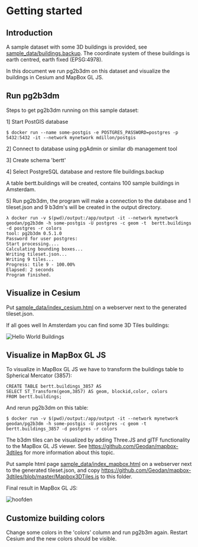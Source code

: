 # Getting started

## Introduction

A sample dataset with some 3D buildings is provided, see [sample_data/buildings.backup](sample_data/buildings.backup). The coordinate system of these buildings is earth centred, earth fixed (EPSG:4978). 

In this document we run pg2b3dm on this dataset and visualize the buildings in Cesium and MapBox GL JS.

## Run pg2b3dm

Steps to get pg2b3dm running on this sample dataset:

1] Start PostGIS database

```
$ docker run --name some-postgis -e POSTGRES_PASSWORD=postgres -p 5432:5432 -it --network mynetwork mdillon/postgis
```

2] Connect to database using pgAdmin or similar db management tool

3] Create schema 'bertt'

4] Select PostgreSQL database and restore file buildings.backup

A table bertt.buildings will be created, contains 100 sample buildings in Amsterdam.

5] Run pg2b3dm, the program will make a connection to the database and 1 tileset.json and 9 b3dm's will be created in the output directory.

```
λ docker run -v $(pwd)/output:/app/output -it --network mynetwork geodan/pg2b3dm -h some-postgis -U postgres -c geom -t  bertt.buildings -d postgres -r colors
tool: pg2b3dm 0.5.1.0
Password for user postgres:
Start processing....
Calculating bounding boxes...
Writing tileset.json...
Writing 9 tiles...
Progress: tile 9 - 100.00%
Elapsed: 2 seconds
Program finished.
```

## Visualize in Cesium

Put [sample_data/index_cesium.html](sample_data/index_cesium.html) on a webserver next to the generated tileset.json.

If all goes well In Amsterdam you can find some 3D Tiles buildings:

![Hello World Buildings](https://user-images.githubusercontent.com/538812/63441248-6517a200-c431-11e9-96c5-d1d38d2513a6.png)

## Visualize in MapBox GL JS

To visualize in MapBox GL JS we have to transform the buildings table to Spherical Mercator (3857):

```
CREATE TABLE bertt.buildings_3857 AS 
SELECT ST_Transform(geom,3857) AS geom, blockid,color, colors 
FROM bertt.buildings;
```

And rerun pg2b3dm on this table:

```
$ docker run -v $(pwd)/output:/app/output -it --network mynetwork geodan/pg2b3dm -h some-postgis -U postgres -c geom -t  bertt.buildings_3857 -d postgres -r colors
```

The b3dm tiles can be visualized by adding Three.JS and glTF functionality to the MapBox GL JS viewer. See https://github.com/Geodan/mapbox-3dtiles for more information about this topic.

Put sample html page [sample_data/index_mapbox.html](sample_data/index_mapbox.html) on a webserver next to the generated tileset.json, and copy https://github.com/Geodan/mapbox-3dtiles/blob/master/Mapbox3DTiles.js to this folder.

Final result in MapBox GL JS:

![hoofden](https://user-images.githubusercontent.com/538812/63675318-d320e800-c7e8-11e9-82f4-fcfb2a187044.png)

## Customize building colors

Change some colors in the 'colors' column and run pg2b3m again. Restart Cesium and the new colors should be visible.

